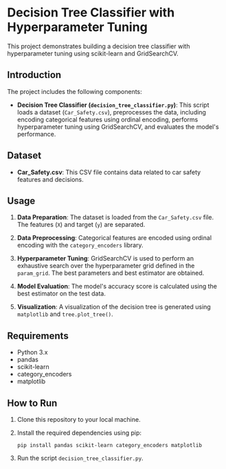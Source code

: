 # Decision Tree Classifier with Hyperparameter Tuning

This project demonstrates building a decision tree classifier with hyperparameter tuning using scikit-learn and GridSearchCV.

## Introduction

The project includes the following components:

- **Decision Tree Classifier (`decision_tree_classifier.py`)**: This script loads a dataset (`Car_Safety.csv`), preprocesses the data, including encoding categorical features using ordinal encoding, performs hyperparameter tuning using GridSearchCV, and evaluates the model's performance.

## Dataset

- **Car_Safety.csv**: This CSV file contains data related to car safety features and decisions.

## Usage

1. **Data Preparation**: The dataset is loaded from the `Car_Safety.csv` file. The features (`X`) and target (`y`) are separated.

2. **Data Preprocessing**: Categorical features are encoded using ordinal encoding with the `category_encoders` library.

3. **Hyperparameter Tuning**: GridSearchCV is used to perform an exhaustive search over the hyperparameter grid defined in the `param_grid`. The best parameters and best estimator are obtained.

4. **Model Evaluation**: The model's accuracy score is calculated using the best estimator on the test data.

5. **Visualization**: A visualization of the decision tree is generated using `matplotlib` and `tree.plot_tree()`.

## Requirements

- Python 3.x
- pandas
- scikit-learn
- category_encoders
- matplotlib

## How to Run

1. Clone this repository to your local machine.

2. Install the required dependencies using pip:

    ```
    pip install pandas scikit-learn category_encoders matplotlib
    ```

3. Run the script `decision_tree_classifier.py`.

